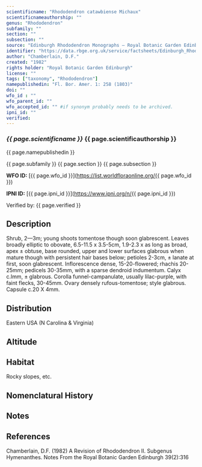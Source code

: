 ```yaml
---
scientificname: "Rhododendron catawbiense Michaux"
scientificnameauthorship: ""
genus: "Rhododendron"
subfamily: ""
section: ""
subsection: ""
source: "Edinburgh Rhododendron Monographs – Royal Botanic Garden Edinburgh"
identifier: "https://data.rbge.org.uk/service/factsheets/Edinburgh_Rhododendron_Monographs.xhtml"
author: "Chamberlain, D.F."
created: "1982"
rights holder: "Royal Botanic Garden Edinburgh"
license: ""
tags: ["taxonomy", "Rhododendron"]
namepublishedin: "Fl. Bor. Amer. 1: 258 (1803)"
doi: ""
wfo_id : ""
wfo_parent_id: ""
wfo_accepted_id: "" #if synonym probably needs to be archived.                      
ipni_id: ""
verified:
---
```

### _{{ page.scientificname }}_ {{ page.scientificauthorship }}
 {{ page.namepublishedin }}

{{ page.subfamily }} {{ page.section }} {{ page.subsection }}

**WFO ID:** [{{ page.wfo_id }}](https://list.worldfloraonline.org/{{ page.wfo_id }})

**IPNI ID:** [{{ page.ipni_id }}](https://www.ipni.org/n/{{ page.ipni_id }})

Verified by: {{ page.verified }}



## Description
Shrub, 2—3m; young shoots tomentose though soon glabrescent. Leaves broadly elliptic to obovate, 6.5-11.5 x 3.5-5cm, 1.9-2.3 x as long as broad, apex ± obtuse, base rounded, upper and lower surfaces glabrous when mature though with persistent hair bases below; petioles 2-3cm, ± lanate at first, soon glabrescent. Inflorescence dense, 15-20-flowered; rhachis 20-25mm; pedicels 30-35mm, with a sparse dendroid indumentum. Calyx c.lmm, ± glabrous. Corolla funnel-campanulate, usually lilac-purple, with faint flecks, 30-45mm. Ovary densely rufous-tomentose; style glabrous. Capsule c.20 X 4mm.

## Distribution
Eastern USA (N Carolina & Virginia)

## Altitude


## Habitat
Rocky slopes, etc.

## Nomenclatural History

                       
## Notes


## References

Chamberlain, D.F. (1982) A Revision of Rhododendron II. Subgenus Hymenanthes. Notes From the Royal Botanic Garden Edinburgh 39(2):316
